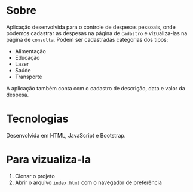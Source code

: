# Sobre

Aplicação desenvolvida para o controle de despesas pessoais, onde podemos cadastrar as despesas na página de `cadastro` e vizualiza-las na página de `consulta`. 
Podem ser cadastradas categorias dos tipos:

* Alimentação 
* Educação
* Lazer
* Saúde
* Transporte

A aplicação também conta com o cadastro de descrição, data e valor da despesa.

# Tecnologias

Desenvolvida em HTML, JavaScript e Bootstrap.

# Para vizualiza-la

1. Clonar o projeto
2. Abrir o arquivo `index.html` com o navegador de preferência 

